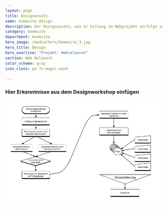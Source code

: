 ```yaml
---
layout: page
title: Designansatz
name: kommsite-design
description: Der Designansatz, wie er bislang im Webprojekt verfolgt wird.
category: kommsite
department: kommsite
hero_image: /media/hero/kommsite_3.jpg
hero_title: Design
hero_overline: "Projekt: Webrelaunch"
section: Web Relaunch
color_scheme: gray
icon_class: pe-7s-magic-wand

---
```



### Hier Erkenntnisse aus dem Designworkshop einfügen

<img src="/media/kommsite/designprozess.gif" alt="Designprozess für das Webprojekt">